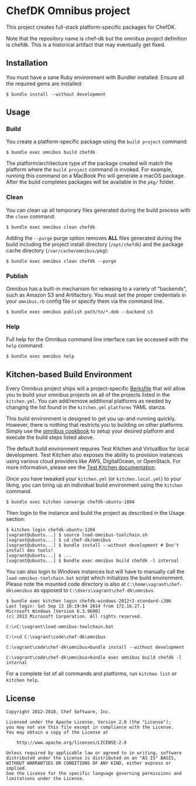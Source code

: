 # ChefDK Omnibus project

This project creates full-stack platform-specific packages for ChefDK.

Note that the repository name is chef-dk but the omnibus project definition is
chefdk. This is a historical artifact that may eventually get fixed.

## Installation

You must have a sane Ruby environment with Bundler installed. Ensure all the required gems are installed:

```shell
$ bundle install --without development
```

## Usage

### Build

You create a platform-specific package using the `build project` command:

```shell
$ bundle exec omnibus build chefdk
```

The platform/architecture type of the package created will match the platform where the `build project` command is invoked. For example, running this command on a MacBook Pro will generate a macOS package. After the build completes packages will be available in the `pkg/` folder.

### Clean

You can clean up all temporary files generated during the build process with the `clean` command:

```shell
$ bundle exec omnibus clean chefdk
```

Adding the `--purge` purge option removes **ALL** files generated during the build including the project install directory (`/opt/chefdk`) and the package cache directory (`/var/cache/omnibus/pkg`):

```shell
$ bundle exec omnibus clean chefdk --purge
```

### Publish

Omnibus has a built-in mechanism for releasing to a variety of "backends", such as Amazon S3 and Artifactory. You must set the proper credentials in your `omnibus.rb` config file or specify them via the command line.

```shell
$ bundle exec omnibus publish path/to/*.deb --backend s3
```

### Help

Full help for the Omnibus command line interface can be accessed with the `help` command:

```shell
$ bundle exec omnibus help
```

## Kitchen-based Build Environment

Every Omnibus project ships will a project-specific [Berksfile](https://docs.chef.io/berkshelf.html) that will allow you to build your omnibus projects on all of the projects listed in the `kitchen.yml`. You can add/remove additional platforms as needed by changing the list found in the `kitchen.yml` `platforms` YAML stanza.

This build environment is designed to get you up-and-running quickly. However, there is nothing that restricts you to building on other platforms. Simply use the [omnibus cookbook](https://github.com/chef-cookbooks/omnibus) to setup your desired platform and execute the build steps listed above.

The default build environment requires Test Kitchen and VirtualBox for local development. Test Kitchen also exposes the ability to provision instances using various cloud providers like AWS, DigitalOcean, or OpenStack. For more information, please see the [Test Kitchen documentation](http://kitchen.ci).

Once you have tweaked your `kitchen.yml` (or `kitchen.local.yml`) to your liking, you can bring up an individual build environment using the `kitchen` command.

```shell
$ bundle exec kitchen converge chefdk-ubuntu-1804
```

Then login to the instance and build the project as described in the Usage
section:

```shell
$ kitchen login chefdk-ubuntu-1204
[vagrant@ubuntu...] $ source load-omnibus-toolchain.sh
[vagrant@ubuntu...] $ cd chef-dk/omnibus
[vagrant@ubuntu...] $ bundle install --without development # Don't install dev tools!
[vagrant@ubuntu...] $ ...
[vagrant@ubuntu...] $ bundle exec omnibus build chefdk -l internal
```

You can also login to Windows instances but will have to manually call the
`load-omnibus-toolchain.bat` script which initializes the build environment.
Please note the mounted code directory is also at `C:\home\vagrant\chef-dk\omnibus`
as opposed to `C:\Users\vagrant\chef-dk\omnibus`.

```shell
$ bundle exec kitchen login chefdk-windows-2012r2-standard-i386
Last login: Sat Sep 13 10:19:04 2014 from 172.16.27.1
Microsoft Windows [Version 6.3.9600]
(c) 2013 Microsoft Corporation. All rights reserved.

C:\>C:\vagrant\load-omnibus-toolchain.bat

C:\>cd C:\vagrant\code\chef-dk\omnibus

C:\vagrant\code\chef-dk\omnibus>bundle install --without development

C:\vagrant\code\chef-dk\omnibus>bundle exec omnibus build chefdk -l internal
```

For a complete list of all commands and platforms, run `kitchen list` or `kitchen help`.

## License

```text
Copyright 2012-2018, Chef Software, Inc.

Licensed under the Apache License, Version 2.0 (the "License");
you may not use this file except in compliance with the License.
You may obtain a copy of the License at

    http://www.apache.org/licenses/LICENSE-2.0

Unless required by applicable law or agreed to in writing, software
distributed under the License is distributed on an "AS IS" BASIS,
WITHOUT WARRANTIES OR CONDITIONS OF ANY KIND, either express or implied.
See the License for the specific language governing permissions and
limitations under the License.
```
